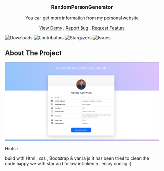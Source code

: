 <br/>
<p align="center">
  <a href="https://arshiafarrokhi.github.io/RandomPersonGenerator/">
  </a>

  <h3 align="center">RandomPersonGenerator</h3>

  <p align="center">
    You can get more information from my personal website
    <br/>
    <br/>
    <a href="https://arshiafarrokhi.github.io/RandomPersonGenerator">View Demo</a>
    .
    <a href="https://arshiafarrokhi.github.io/RandomPersonGenerator/issues">Report Bug</a>
    .
    <a href="https://arshiafarrokhi.github.io/RandomPersonGenerator/issues">Request Feature</a>
  </p>
</p>

![Downloads](https://img.shields.io/github/downloads/arshiafarrokhi/BitCoinLivePrice/total) ![Contributors](https://img.shields.io/github/contributors/arshiafarrokhi/BitCoinLivePrice?color=dark-green) ![Stargazers](https://img.shields.io/github/stars/arshiafarrokhi/BitCoinLivePrice?style=social) ![Issues](https://img.shields.io/github/issues/arshiafarrokhi/BitCoinLivePrice) 

## About The Project

<img src="assets\images\Untitled.png" alt="about">

Hints :

build with Html , css , Bootstrap & vanila js
It has been tried to clean the code
happy we with star and follow in linkedin , enjoy coding :)




